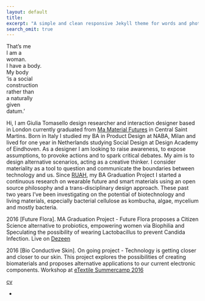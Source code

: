 ```yaml
---
layout: default
title: 
excerpt: "A simple and clean responsive Jekyll theme for words and photos."
search_omit: true
---
```

That’s me  
I am a  
woman.  
I have a body.  
My body  
‘is a social  
construction  
rather than  
a naturally  
given  
datum.’  

Hi, I am Giulia Tomasello design researcher and interaction designer based in London 
currently graduated from [Ma Material Futures](http://www.mamaterialfutures.tumblr.com/) in Central Saint Martins.
Born in Italy I studied my BA in Product Design at NABA, Milan
and lived for one year in Netherlands 
studying Social Design at Design Academy of Eindhoven.
As a designer I am looking to raise awareness, to expose assumptions, 
to provoke actions and to spark critical debates. 
My aim is to design alternative scenarios, acting as a creative thinker. 
I consider materiality as a tool to question and communicate the boundaries 
between technology and us. 
Since [RUAH](http://blog.arduino.cc/2013/04/27/an-interactive-corset-teaching-you-how-to-breath/), my BA Graduation Project I started a continuous research on wearable future and smart materials using an open source philosophy and a trans-disciplinary design approach.
These past two years I’ve been investigating on the potential of biotechnology and living materials, especially bacterial cellulose as kombucha, algae, mycelium and mostly bacteria.


2016 [Future Flora]. MA Graduation Project - Future Flora proposes a Citizen Science alternative to probiotics, empowering women via Biophilia and Speculating the possibility of wearing Lactobacillus to prevent Candida Infection.
Live on [Dezeen](http://www.dezeen.com/2016/07/05/giulia-tomasello-future-flora-home-grown-sanitary-pad-central-saint-martins/#disqus_thread)

2016 [Bio Conductive Skin]. On going project - Technology is getting closer and closer to our skin. This project explores the possibilities of creating biomaterials and proposes alternative applications to our current electronic components.
Workshop at [eTextile Summercamp 2016](http://etextile-summercamp.org/2016/bio-textiles/)


[cv](http://issuu.com/giuliatomasello4/docs/cv_giulia_tomasello)

-



